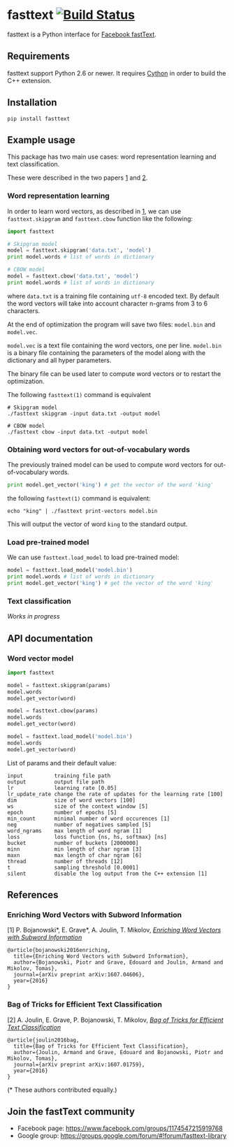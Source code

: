 # fasttext [![Build Status](https://travis-ci.org/pyk/fastText.py.svg?branch=master)](https://travis-ci.org/pyk/fastText.py)

fasttext is a Python interface for
[Facebook fastText](https://github.com/facebookresearch/fastText).

## Requirements

fasttext support Python 2.6 or newer. It requires
[Cython](https://pypi.python.org/pypi/Cython/) in order to build the C++ extension.

## Installation

```shell
pip install fasttext
```

## Example usage

This package has two main use cases: word representation learning and
text classification.

These were described in the two papers
[1](#enriching-word-vectors-with-subword-information)
and [2](#bag-of-tricks-for-efficient-text-classification).

### Word representation learning

In order to learn word vectors, as described in
[1](#enriching-word-vectors-with-subword-information), we can use
`fasttext.skipgram` and `fasttext.cbow` function like the following:

```python
import fasttext

# Skipgram model
model = fasttext.skipgram('data.txt', 'model')
print model.words # list of words in dictionary

# CBOW model
model = fasttext.cbow('data.txt', 'model')
print model.words # list of words in dictionary
```

where `data.txt` is a training file containing `utf-8` encoded text.
By default the word vectors will take into account character n-grams from
3 to 6 characters.

At the end of optimization the program will save two files:
`model.bin` and `model.vec`.

`model.vec` is a text file containing the word vectors, one per line.
`model.bin` is a binary file containing the parameters of the model
along with the dictionary and all hyper parameters.

The binary file can be used later to compute word vectors or
to restart the optimization.

The following `fasttext(1)` command is equivalent

```shell
# Skipgram model
./fasttext skipgram -input data.txt -output model

# CBOW model
./fasttext cbow -input data.txt -output model
```

### Obtaining word vectors for out-of-vocabulary words

The previously trained model can be used to compute word vectors for
out-of-vocabulary words.

```python
print model.get_vector('king') # get the vector of the word 'king'
```

the following `fasttext(1)` command is equivalent:

```shell
echo "king" | ./fasttext print-vectors model.bin
```

This will output the vector of word `king` to the standard output.

### Load pre-trained model

We can use `fasttext.load_model` to load pre-trained model:

```python
model = fasttext.load_model('model.bin')
print model.words # list of words in dictionary
print model.get_vector('king') # get the vector of the word 'king'
```

### Text classification

_Works in progress_


## API documentation

### Word vector model

```python
import fasttext

model = fasttext.skipgram(params)
model.words
model.get_vector(word)

model = fasttext.cbow(params)
model.words
model.get_vector(word)

model = fasttext.load_model('model.bin')
model.words
model.get_vector(word)
```

List of params and their default value:

```
input          training file path
output         output file path
lr             learning rate [0.05]
lr_update_rate change the rate of updates for the learning rate [100]
dim            size of word vectors [100]
ws             size of the context window [5]
epoch          number of epochs [5]
min_count      minimal number of word occurences [1]
neg            number of negatives sampled [5]
word_ngrams    max length of word ngram [1]
loss           loss function {ns, hs, softmax} [ns]
bucket         number of buckets [2000000]
minn           min length of char ngram [3]
maxn           max length of char ngram [6]
thread         number of threads [12]
t              sampling threshold [0.0001]
silent         disable the log output from the C++ extension [1]
```

## References

### Enriching Word Vectors with Subword Information

[1] P. Bojanowski\*, E. Grave\*, A. Joulin, T. Mikolov, [*Enriching Word Vectors with Subword Information*](https://arxiv.org/pdf/1607.04606v1.pdf)

```
@article{bojanowski2016enriching,
  title={Enriching Word Vectors with Subword Information},
  author={Bojanowski, Piotr and Grave, Edouard and Joulin, Armand and Mikolov, Tomas},
  journal={arXiv preprint arXiv:1607.04606},
  year={2016}
}
```

### Bag of Tricks for Efficient Text Classification

[2] A. Joulin, E. Grave, P. Bojanowski, T. Mikolov, [*Bag of Tricks for Efficient Text Classification*](https://arxiv.org/pdf/1607.01759v2.pdf)

```
@article{joulin2016bag,
  title={Bag of Tricks for Efficient Text Classification},
  author={Joulin, Armand and Grave, Edouard and Bojanowski, Piotr and Mikolov, Tomas},
  journal={arXiv preprint arXiv:1607.01759},
  year={2016}
}
```

(\* These authors contributed equally.)

## Join the fastText community

* Facebook page: https://www.facebook.com/groups/1174547215919768
* Google group: https://groups.google.com/forum/#!forum/fasttext-library


